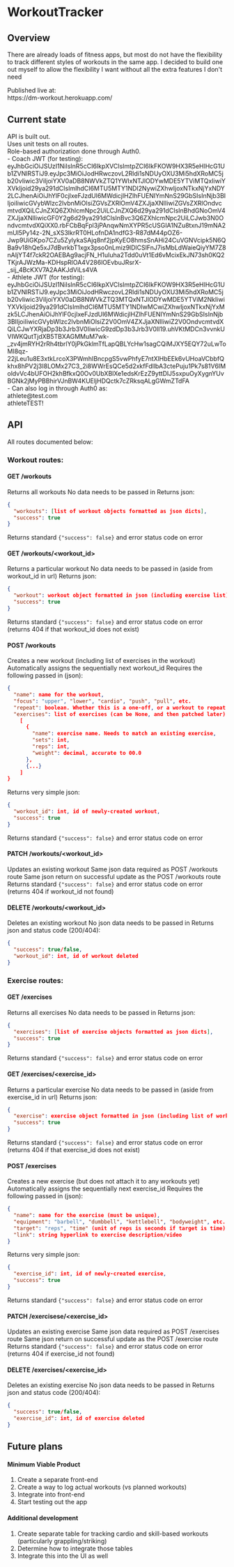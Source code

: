# WorkoutTracker


## Overview
<p>There are already loads of fitness apps, but most do not have the flexibility to track different styles of workouts in the same app.
I decided to build one out myself to allow the flexibility I want without all the extra features I don't need</p>

<p>
Published live at:<br>
https://dm-workout.herokuapp.com/
</p>




## Current state
<p>
API is built out.<br>
Uses unit tests on all routes.<br>
Role-based authorization done through Auth0.<br>
 - Coach JWT (for testing):<br>
eyJhbGciOiJSUzI1NiIsInR5cCI6IkpXVCIsImtpZCI6IkFKOW9HX3R5eHlHcG1Ub1ZVNlRSTiJ9.eyJpc3MiOiJodHRwczovL2Rldi1sNDUyOXU3Mi5hdXRoMC5jb20vIiwic3ViIjoiYXV0aDB8NWVkZTQ1YWIxNTJlODYwMDE5YTViMTQxIiwiYXVkIjoid29ya291dCIsImlhdCI6MTU5MTY1NDI2NywiZXhwIjoxNTkxNjYxNDY2LCJhenAiOiJhYlF0cjlxeFJzdUl6MWdicjlHZlhFUENIYmNnS29GbSIsInNjb3BlIjoiIiwicGVybWlzc2lvbnMiOlsiZGVsZXRlOmV4ZXJjaXNlIiwiZGVsZXRlOndvcmtvdXQiLCJnZXQ6ZXhlcmNpc2UiLCJnZXQ6d29ya291dCIsInBhdGNoOmV4ZXJjaXNlIiwicGF0Y2g6d29ya291dCIsInBvc3Q6ZXhlcmNpc2UiLCJwb3N0OndvcmtvdXQiXX0.rbFCbBqFpl3jPAnqwNmXYPR5cUSGIA1NZu8txnJ19mNA2mUl5Py14z-2N_sXS3IkrRT0HLofnDA1ndfG3-R87dM44pOZ6-Jwp9UiGKpo7CZu5ZylykaSAjq8nf2jpKyEO8hmsSnAHi24CuVGNVcipk5N6QBa9v18hQe5xJ7dBvrkbT1xgx3pso0nLmiz9lDlCSlFnJ7isMbLdWaieQiyYM7Z8nAIjYT4f7ckR2OAEBAg9acjFN_H1uIuha2Tdd0uVt1Ed6vMcixEkJN73sh0KQ2TKjrAJWzMa-KDHspRlOA4V286lOEvbuJRsrX-_sij_4BcKXV7A2AAKJdViLs4VA
<br>
 - Athlete JWT (for testing):<br>
eyJhbGciOiJSUzI1NiIsInR5cCI6IkpXVCIsImtpZCI6IkFKOW9HX3R5eHlHcG1Ub1ZVNlRSTiJ9.eyJpc3MiOiJodHRwczovL2Rldi1sNDUyOXU3Mi5hdXRoMC5jb20vIiwic3ViIjoiYXV0aDB8NWVkZTQ3MTQxNTJlODYwMDE5YTViM2NkIiwiYXVkIjoid29ya291dCIsImlhdCI6MTU5MTY1NDIwMCwiZXhwIjoxNTkxNjYxMzk5LCJhenAiOiJhYlF0cjlxeFJzdUl6MWdicjlHZlhFUENIYmNnS29GbSIsInNjb3BlIjoiIiwicGVybWlzc2lvbnMiOlsiZ2V0OmV4ZXJjaXNlIiwiZ2V0OndvcmtvdXQiLCJwYXRjaDp3b3Jrb3V0IiwicG9zdDp3b3Jrb3V0Il19.uhVKtMDCn3vvnkUVIWKQutTjdXB5TBXAGMMuM7wk-_zv4jmRYH2rRh4tbrlY0jPkGklmTfLapQBLYcHw1sagCQiMJXY5EQY72uLwToMI8qz-22jLeu1u8E3xtkLrcoX3PWmhIBncpgS5vwPhfyE7ntXlHbEEk6vUHoaVCbbfQkhx8hPV2j3I8LOMx27C3_2i8WWrEsQCe5d2xkfFdllbA3ctePuju1Pk7s81V6IMoldvVc4bUFOH2khBfkxQ0Ov0UbXBlXe1edsKrEzZ9yttDlJ5sxpuOyXygnYUvBGNk2jMyPBBhirVJnBW4KUEljHDQctk7cZRksqALgGWmZTdFA
<br>
 - Can also log in through Auth0 as:<br>
athlete@test.com<br>
athleteTEST!<br>
</p>


## API
All routes documented below:

### Workout routes:
#### GET /workouts
Returns all workouts
No data needs to be passed in
Returns json:
```json
{
  "workouts": [list of workout objects formatted as json dicts],
  "success": true
}
```
Returns standard `{"success": false}` and error status code on error

#### GET /workouts/<workout_id>
Returns a particular workout
No data needs to be passed in (aside from workout_id in url)
Returns json:
```json
{
  "workout": workout object formatted in json (including exercise list),
  "success": true
}
```
Returns standard `{"success": false}` and error status code on error
(returns 404 if that workout_id does not exist)

#### POST /workouts
Creates a new workout (including list of exercises in the workout)
Automatically assigns the sequentially next workout_id
Requires the following passed in (json):
```json
{
  "name": name for the workout,
  "focus": "upper", "lower", "cardio", "push", "pull", etc.
  "repeat": boolean. Whether this is a one-off, or a workout to repeat later (not currently utilized)
  "exercises": list of exercises (can be None, and then patched later)
    [
      {
        "name": exercise name. Needs to match an existing exercise,
        "sets": int,
        "reps": int,
        "weight": decimal, accurate to 00.0
      },
      {...}
    ]
}
```
Returns very simple json:
```json
{
  "workout_id": int, id of newly-created workout,
  "success": true
}
```
Returns standard `{"success": false}` and error status code on error

#### PATCH /workouts/<workout_id>
Updates an existing workout
Same json data required as POST /workouts route
Same json return on successful update as the POST /workouts route
Returns standard `{"success": false}` and error status code on error
(returns 404 if workout_id not found)

#### DELETE /workouts/<workout_id>
Deletes an existing workout
No json data needs to be passed in
Returns json and status code (200/404):
```json
{
  "success": true/false,
  "workout_id": int, id of workout deleted
}
```

### Exercise routes:
#### GET /exercises
Returns all exercises
No data needs to be passed in
Returns json:
```json
{
  "exercises": [list of exercise objects formatted as json dicts],
  "success": true
}
```
Returns standard `{"success": false}` and error status code on error

#### GET /exercises/<exercise_id>
Returns a particular exercise
No data needs to be passed in (aside from exercise_id in url)
Returns json:
```json
{
  "exercise": exercise object formatted in json (including list of workouts using this exercise),
  "success": true
}
```
Returns standard `{"success": false}` and error status code on error
(returns 404 if that exercise_id does not exist)

#### POST /exercises
Creates a new exercise (but does not attach it to any workouts yet)
Automatically assigns the sequentially next exercise_id
Requires the following passed in (json):
```json
{
  "name": name for the exercise (must be unique),
  "equipment": "barbell", "dumbbell", "kettlebell", "bodyweight", etc.
  "target": "reps", "time" (unit of reps is seconds if target is time)
  "link": string hyperlink to exercise description/video
}
```
Returns very simple json:
```json
{
  "exercise_id": int, id of newly-created exercise,
  "success": true
}
```
Returns standard `{"success": false}` and error status code on error

#### PATCH /exercisese/<exercise_id>
Updates an existing exercise
Same json data required as POST /exercises route
Same json return on successful update as the POST /exercise route
Returns standard `{"success": false}` and error status code on error
(returns 404 if exercise_id not found)

#### DELETE /exercises/<exercise_id>
Deletes an existing exercise
No json data needs to be passed in
Returns json and status code (200/404):
```json
{
  "success": true/false,
  "exercise_id": int, id of exercise deleted
}
```

## Future plans
#### Minimum Viable Product
1. Create a separate front-end
2. Create a way to log actual workouts (vs planned workouts)
3. Integrate into front-end
4. Start testing out the app
#### Additional development
1. Create separate table for tracking cardio and skill-based workouts (particularly grappling/striking)
2. Determine how to integrate those tables
3. Integrate this into the UI as well
